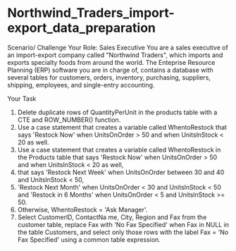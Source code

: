 # Northwind_Traders_import-export_data_preparation

Scenario/ Challenge
Your Role: Sales Executive
You are a sales executive of an import-export company called "Northwind Traders", which imports and exports specialty foods from around the world. The Enteprise Resource Planning (ERP) software you are in charge of, contains a database with several tables for customers, orders, inventory, purchasing, suppliers, shipping, employees, and single-entry accounting.



Your Task
1. Delete duplicate rows of QuantityPerUnit in the products table with a CTE and ROW_NUMBER() function.
2. Use a case statement that creates a variable called WhentoRestock that says 'Restock Now' when UnitsOnOrder > 50 and when UnitslnStock < 20 as well.
3. Use a case statement that creates a variable called WhentoRestock in the Products table that says 'Restock Now' when UnitsOnOrder > 50 and when UnitslnStock < 20 as well,
4. that says 'Restock Next Week' when UnitsOnOrder between 30 and 40 and UnitslnStock < 50,
5. 'Restock Next Month' when UnitsOnOrder < 30 and UnitslnStock < 50 and 'Restock in 6 Months' when UnitsOnOrder < 5 and UnitslnStock >= 50.
6. Otherwise, WhentoRestock = 'Ask Manager'.
7. Select CustomerlD, ContactNa me, City, Region and Fax from the customer table, replace Fax with 'No Fax Specified' when Fax in NULL in the table Customers, and select only those rows with the label Fax = 'No Fax Specified' using a common table expression.

